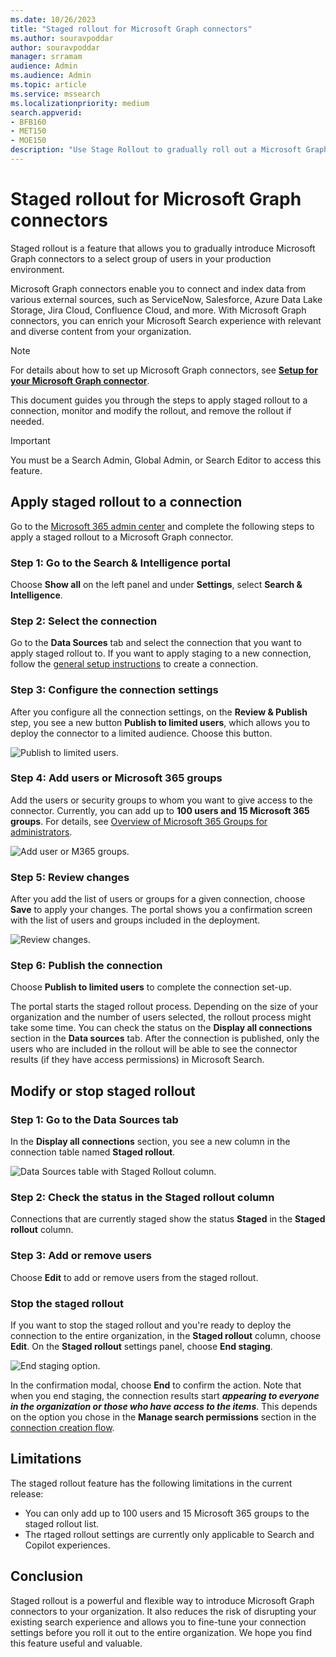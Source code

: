 ```yaml
--- 
ms.date: 10/26/2023
title: "Staged rollout for Microsoft Graph connectors" 
ms.author: souravpoddar 
author: souravpoddar 
manager: srramam
audience: Admin
ms.audience: Admin 
ms.topic: article 
ms.service: mssearch 
ms.localizationpriority: medium 
search.appverid: 
- BFB160 
- MET150 
- MOE150 
description: "Use Stage Rollout to gradually roll out a Microsoft Graph connector to your users." 
---
```


# Staged rollout for Microsoft Graph connectors

Staged rollout is a feature that allows you to gradually introduce Microsoft Graph connectors to a select group of users in your production environment. 

Microsoft Graph connectors enable you to connect and index data from various external sources, such as ServiceNow, Salesforce, Azure Data Lake Storage, Jira Cloud, Confluence Cloud, and more. With Microsoft Graph connectors, you can enrich your Microsoft Search experience with relevant and diverse content from your organization.

> [!NOTE]
> For details about how to set up Microsoft Graph connectors, see [**Setup for your Microsoft Graph connector**](configure-connector.md).

This document guides you through the steps to apply staged rollout to a connection, monitor and modify the rollout, and remove the rollout if needed.

>[!IMPORTANT]
>You must be a Search Admin, Global Admin, or Search Editor to access this feature.

<!---## Steps to apply staged rollout to a connection-->
## Apply staged rollout to a connection

Go to the [Microsoft 365 admin center](https://admin.microsoft.com) and complete the following steps to apply a staged rollout to a Microsoft Graph connector.


### Step 1: Go to the Search & Intelligence portal

Choose **Show all** on the left panel and under **Settings**, select **Search & Intelligence**.

<!---If the above phrase does not apply, delete it and insert specific details for your data source that are different from general setup 
instructions.-->

### Step 2: Select the connection

Go to the **Data Sources** tab and select the connection that you want to apply staged rollout to. If you want to apply staging to a new connection, follow the [general setup instructions](./configure-connector.md) to create a connection.
<!---If the above phrase does not apply, delete it and insert specific details for your data source that are different from general setup 
instructions.-->

### Step 3: Configure the connection settings

After you configure all the connection settings, on the **Review & Publish** step, you see a new button **Publish to limited users**, which allows you to deploy the connector to a limited audience. Choose this button.

![Publish to limited users.](media/Staged_Rollout_Publish_limited_users.png)

### Step 4: Add users or Microsoft 365 groups

Add the users or security groups to whom you want to give access to the connector. Currently, you can add up to **100 users and 15 Microsoft 365 groups**. For details, see [Overview of Microsoft 365 Groups for administrators](/microsoft-365/admin/create-groups/office-365-groups).

![Add user or M365 groups.](media/Staged_Rollout_add_users.png)


### Step 5: Review changes

After you add the list of users or groups for a given connection, choose **Save** to apply your changes. The portal shows you a confirmation screen with the list of users and groups included in the deployment.

![Review changes.](media/Staged_Rollout_review_changes.png)

### Step 6: Publish the connection

Choose **Publish to limited users** to complete the connection set-up.

The portal starts the staged rollout process. Depending on the size of your organization and the number of users selected, the rollout process might take some time. You can check the status on the **Display all connections** section in the **Data sources** tab. After the connection is published, only the users who are included in the rollout will be able to see the connector results (if they have access permissions) in Microsoft Search.

<!---If the above phrase does not apply, delete it and insert specific details for your data source that are different from general setup 
instructions.-->

## Modify or stop staged rollout

### Step 1: Go to the Data Sources tab

In the **Display all connections** section, you see a new column in the connection table named **Staged rollout**.

![Data Sources table with Staged Rollout column.](media/Staged_Rollout_connection_table.png)

<!---If the above phrase does not apply, delete it and insert specific details for your data source that are different from general setup 
instructions.-->

### Step 2: Check the status in the Staged rollout column

Connections that are currently staged show the status **Staged** in the **Staged rollout** column.

### Step 3: Add or remove users
Choose **Edit** to add or remove users from the staged rollout.


### Stop the staged rollout
If you want to stop the staged rollout and you're ready to deploy the connection to the entire organization, in the **Staged rollout** column, choose **Edit**. On the **Staged rollout** settings panel, choose **End staging**.

![End staging option.](media/Staged_Rollout_end_staging.png)

In the confirmation modal, choose **End** to confirm the action. Note that when you end staging, the connection results start ***appearing to everyone in the organization or those who have access to the items***. This depends on the option you chose in the **Manage search permissions** section in the [connection creation flow](./configure-connector.md).


## Limitations

The staged rollout feature has the following limitations in the current release:

- You can only add up to 100 users and 15 Microsoft 365 groups to the staged rollout list.
- The rtaged rollout settings are currently only applicable to Search and Copilot experiences.

## Conclusion

Staged rollout is a powerful and flexible way to introduce Microsoft Graph connectors to your organization. It also reduces the risk of disrupting your existing search experience and allows you to fine-tune your connection settings before you roll it out to the entire organization. We hope you find this feature useful and valuable.

<!---Insert limitations for this data source-->

